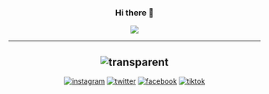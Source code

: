 <!--
**nonloso-ire/nonloso-ire** is a ✨ _special_ ✨ repository because its `README.md` (this file) appears on your GitHub profile.

Here are some ideas to get you started:

- 🔭 I’m currently working on ...
- 🌱 I’m currently learning ...
- 👯 I’m looking to collaborate on ...
- 🤔 I’m looking for help with ...
- 💬 Ask me about ...
- 📫 How to reach me: ...
- 😄 Pronouns: ...
- ⚡ Fun fact: ...
-->

<div align="center">
       
### Hi there 👋
![](https://media0.giphy.com/media/RbDKaczqWovIugyJmW/giphy.gif?cid=790b7611bcd6f553e580bd7e45ddbfe9c33a676ac62c07ca&rid=giphy.gif&ct=g)
       
---
![transparent](https://capsule-render.vercel.app/api?type=transparent&fontColor=703ee5&text=Social&height=150&fontSize=60)
---       

[![instagram](https://img.shields.io/badge/Instagram-E4405F?style=for-the-badge&logo=instagram&logoColor=white)](https://instagram.com/ire_0517)
[![twitter](https://img.shields.io/badge/Twitter-1DA1F2?style=for-the-badge&logo=twitter&logoColor=white)](https://twitter.com/irenee549?t=sIHtB0DHAmPy-Yc40EMSNA&s=08)
[![facebook](https://img.shields.io/badge/Facebook-1877F2?style=for-the-badge&logo=facebook&logoColor=white)](https://www.facebook.com/irene.lapi.56)
[![tiktok](https://img.shields.io/badge/TikTok-000000?style=for-the-badge&logo=tiktok&logoColor=white)](https://vm.tiktok.com/ZMNNG7L7j/)
       
       
</div>
